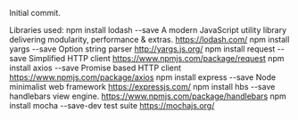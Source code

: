 Initial commit.

Libraries used:
npm install lodash --save           A modern JavaScript utility library delivering modularity, performance & extras.   https://lodash.com/
npm install yargs --save            Option string parser                                                               http://yargs.js.org/
npm install request --save          Simplified HTTP client                                            https://www.npmjs.com/package/request
npm install axios --save            Promise based HTTP client                                         https://www.npmjs.com/package/axios
npm install express --save          Node minimalist web framework                                     https://expressjs.com/
npm install hbs --save              handlebars view engine.                                       https://www.npmjs.com/package/handlebars
npm install mocha --save-dev        test suite                                                                        https://mochajs.org/